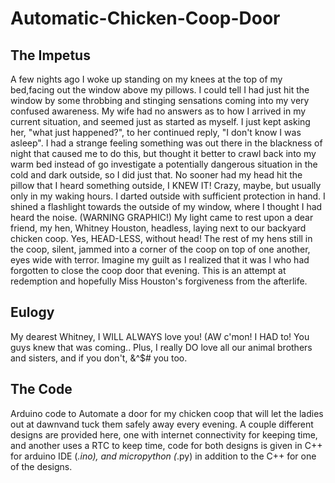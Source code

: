 # Automatic-Chicken-Coop-Door

## The Impetus 

  A few nights ago I woke up standing on my knees at the top of my bed,facing out the window above my pillows. I could tell I had just hit the window by some throbbing and stinging sensations coming into my very confused awareness. My wife had no answers as to how I arrived in my current situation, and seemed just as started as myself. I just kept asking her, "what just happened?", to her continued reply, "I don't know I was asleep". I had a strange feeling something was out there in the blackness of night that caused me to do this, but thought it better to crawl back into my warm bed instead of go investigate a potentially dangerous situation in the cold and dark outside, so I did just that. No sooner had my head hit the pillow that I heard something outside, I KNEW IT! Crazy, maybe, but usually only in my waking hours. I darted outside with sufficient protection in hand. I shined a flashlight towards the outside of my window, where I thought I had heard the noise. (WARNING GRAPHIC!) My light came to rest upon a dear friend, my hen, Whitney Houston, headless, laying next to our backyard chicken coop. Yes, HEAD-LESS, without head! The rest of my hens still in the coop, silent, jammed into a corner of the coop on top of one another, eyes wide with terror. Imagine my guilt as I realized that it was I who had forgotten to close the coop door that evening. This is an attempt at redemption and hopefully Miss Houston's forgiveness from the afterlife. 

## Eulogy

My dearest Whitney, 
I WILL ALWAYS love you! (AW c'mon! I HAD to! You guys knew that was coming.. Plus, I really DO love all our animal brothers and sisters, and if you don't,
&^$# you too. 

## The Code 

Arduino code to Automate a door for my chicken coop that will let the ladies out at dawnvand tuck them safely away every evening. A couple different designs are provided here, one with internet connectivity for keeping time, and another uses a RTC to keep time, code for both designs is given in C++ for arduino IDE (*.ino), and micropython (*.py) in addition to the C++ for one of the designs.

